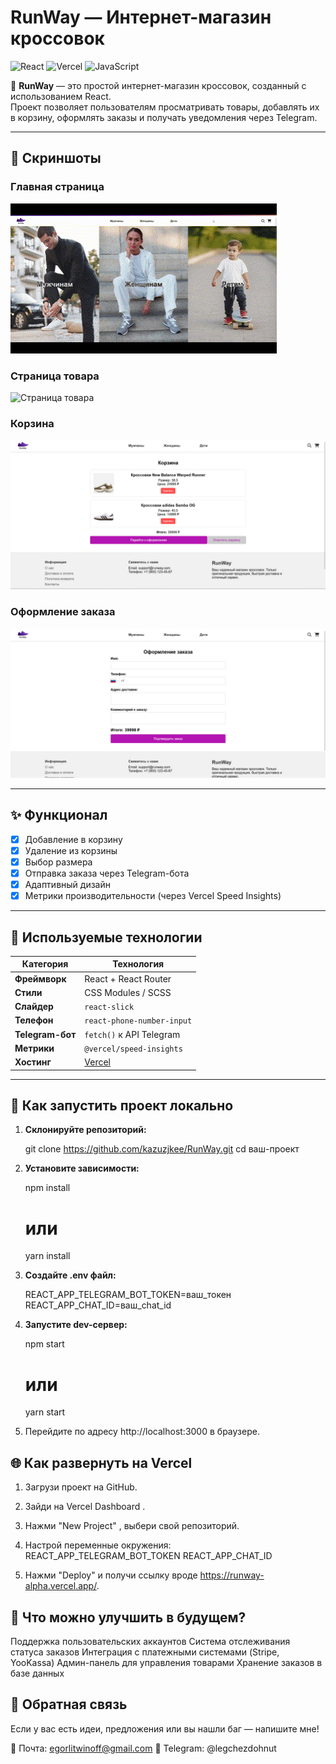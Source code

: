 # RunWay — Интернет-магазин кроссовок

![React](https://img.shields.io/badge/react-%2320232a.svg?style=for-the-badge&logo=react&logoColor=white)
![Vercel](https://img.shields.io/badge/vercel-%23000000.svg?style=for-the-badge&logo=vercel&logoColor=white)
![JavaScript](https://img.shields.io/badge/javascript-%23f7df1e.svg?style=for-the-badge&logo=javascript&logoColor=black)

🛒 **RunWay** — это простой интернет-магазин кроссовок, созданный с использованием React.  
Проект позволяет пользователям просматривать товары, добавлять их в корзину, оформлять заказы и получать уведомления через Telegram.

---

## 📸 Скриншоты 

### Главная страница
![Главная страница](/public/screenshots/home.gif)

### Страница товара
![Страница товара](/public/screenshots/product-detail.gif)

### Корзина
![Корзина](/public/screenshots/cart.png)

### Оформление заказа
![Оформление заказа](/public/screenshots/checkout.png)

---

## ✨ Функционал

- [x] Добавление в корзину
- [x] Удаление из корзины
- [x] Выбор размера
- [x] Отправка заказа через Telegram-бота
- [x] Адаптивный дизайн
- [x] Метрики производительности (через Vercel Speed Insights)

---

## 🔧 Используемые технологии

| Категория | Технология |
|----------|------------|
| **Фреймворк** | React + React Router |
| **Стили** | CSS Modules / SCSS |
| **Слайдер** | `react-slick` |
| **Телефон** | `react-phone-number-input` |
| **Telegram-бот** | `fetch()` к API Telegram |
| **Метрики** | `@vercel/speed-insights` |
| **Хостинг** | [Vercel](https://vercel.com/)  |

---

## 🚀 Как запустить проект локально

1. **Склонируйте репозиторий:**

    git clone https://github.com/kazuzjkee/RunWay.git 
    cd ваш-проект

2. **Установите зависимости:**

    npm install
    # или
    yarn install

3. **Создайте .env файл:**

    REACT_APP_TELEGRAM_BOT_TOKEN=ваш_токен
    REACT_APP_CHAT_ID=ваш_chat_id

4. **Запустите dev-сервер:**

    npm start
    # или
    yarn start    

5. Перейдите по адресу http://localhost:3000 в браузере. 
     

## 🌐 Как развернуть на Vercel 

1. Загрузи проект на GitHub.

2. Зайди на Vercel Dashboard . 

3. Нажми "New Project" , выбери свой репозиторий.

4. Настрой переменные окружения:
    REACT_APP_TELEGRAM_BOT_TOKEN
    REACT_APP_CHAT_ID
         
5. Нажми "Deploy"  и получи ссылку вроде https://runway-alpha.vercel.app/.

## 📝 Что можно улучшить в будущем? 

Поддержка пользовательских аккаунтов
Система отслеживания статуса заказов
Интеграция с платежными системами (Stripe, YooKassa)
Админ-панель для управления товарами
Хранение заказов в базе данных

## 💬 Обратная связь 

Если у вас есть идеи, предложения или вы нашли баг — напишите мне! 

📧 Почта: egorlitwinoff@gmail.com 
📱 Telegram: @legchezdohnut